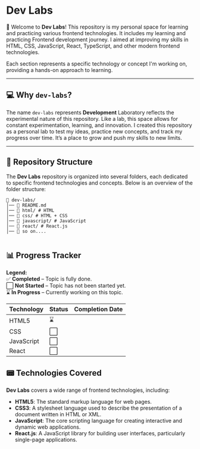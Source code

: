 # Dev Labs

👋 Welcome to **Dev Labs**! This repository is my personal space for learning and practicing various frontend technologies. It includes my learning and practicing Frontend development journey. I aimed at improving my skills in HTML, CSS, JavaScript, React, TypeScript, and other modern frontend technologies.

Each section represents a specific technology or concept I'm working on, providing a hands-on approach to learning.

---

## 💻 Why **`dev-labs`**?

The name `dev-labs` represents **Development** Laboratory reflects the experimental nature of this repository. Like a lab, this space allows for constant experimentation, learning, and innovation. I created this repository as a personal lab to test my ideas, practice new concepts, and track my progress over time. It’s a place to grow and push my skills to new limits.

---

## 📁 Repository Structure

The **Dev Labs** repository is organized into several folders, each dedicated to specific frontend technologies and concepts. Below is an overview of the folder structure:

```
📁 dev-labs/
│── 📜 README.md
│── 📁 html/ # HTML
│── 📁 css/ # HTML + CSS
│── 📁 javascript/ # JavaScript
│── 📁 react/ # React.js
│── 📁 so on....


```

## 📊 Progress Tracker

**Legend:**  
✅ **Completed** – Topic is fully done.  
⬜ **Not Started** – Topic has not been started yet.  
⌛ **In Progress** – Currently working on this topic.

| **Technology** | **Status** | **Completion Date** |
| -------------- | ---------- | ------------------- |
| HTML5          | ⌛         |                     |
| CSS            | ⬜         |                     |
| JavaScript     | ⬜         |                     |
| React          | ⬜         |                     |

## 📟 Technologies Covered

**Dev Labs** covers a wide range of frontend technologies, including:

- **HTML5**: The standard markup language for web pages.
- **CSS3**: A stylesheet language used to describe the presentation of a document written in HTML or XML.
- **JavaScript**: The core scripting language for creating interactive and dynamic web applications.
- **React.js**: A JavaScript library for building user interfaces, particularly single-page applications.

